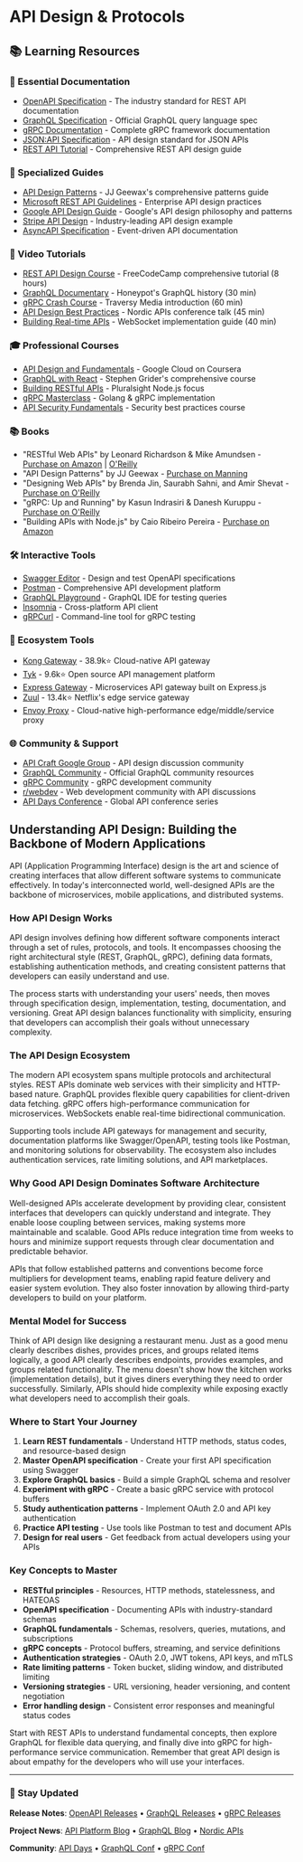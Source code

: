 # API Design & Protocols

## 📚 Learning Resources

### 📖 Essential Documentation
- [OpenAPI Specification](https://spec.openapis.org/oas/latest.html) - The industry standard for REST API documentation
- [GraphQL Specification](https://spec.graphql.org/) - Official GraphQL query language spec
- [gRPC Documentation](https://grpc.io/docs/) - Complete gRPC framework documentation
- [JSON:API Specification](https://jsonapi.org/) - API design standard for JSON APIs
- [REST API Tutorial](https://restfulapi.net/) - Comprehensive REST API design guide

### 📝 Specialized Guides
- [API Design Patterns](https://www.manning.com/books/api-design-patterns) - JJ Geewax's comprehensive patterns guide
- [Microsoft REST API Guidelines](https://docs.microsoft.com/en-us/azure/architecture/best-practices/api-design) - Enterprise API design practices
- [Google API Design Guide](https://cloud.google.com/apis/design) - Google's API design philosophy and patterns
- [Stripe API Design](https://stripe.com/docs/api) - Industry-leading API design example
- [AsyncAPI Specification](https://www.asyncapi.com/) - Event-driven API documentation

### 🎥 Video Tutorials
- [REST API Design Course](https://www.youtube.com/watch?v=sMKsmZbpyjE) - FreeCodeCamp comprehensive tutorial (8 hours)
- [GraphQL Documentary](https://www.youtube.com/watch?v=783ccP__No8) - Honeypot's GraphQL history (30 min)
- [gRPC Crash Course](https://www.youtube.com/watch?v=Yw4rkaTc0f8) - Traversy Media introduction (60 min)
- [API Design Best Practices](https://www.youtube.com/watch?v=_YlYuNMTCc8) - Nordic APIs conference talk (45 min)
- [Building Real-time APIs](https://www.youtube.com/watch?v=8ARodQ4Wlf4) - WebSocket implementation guide (40 min)

### 🎓 Professional Courses
- [API Design and Fundamentals](https://www.coursera.org/learn/api-design-apigee-gcp) - Google Cloud on Coursera
- [GraphQL with React](https://www.udemy.com/course/graphql-with-react-course/) - Stephen Grider's comprehensive course
- [Building RESTful APIs](https://www.pluralsight.com/courses/building-restful-apis-nodejs) - Pluralsight Node.js focus
- [gRPC Masterclass](https://www.udemy.com/course/grpc-golang/) - Golang & gRPC implementation
- [API Security Fundamentals](https://www.apisec.ai/api-security-fundamentals) - Security best practices course

### 📚 Books
- "RESTful Web APIs" by Leonard Richardson & Mike Amundsen - [Purchase on Amazon](https://www.amazon.com/dp/1449358063) | [O'Reilly](https://www.oreilly.com/library/view/restful-web-apis/9781449359713/)
- "API Design Patterns" by JJ Geewax - [Purchase on Manning](https://www.manning.com/books/api-design-patterns)
- "Designing Web APIs" by Brenda Jin, Saurabh Sahni, and Amir Shevat - [Purchase on O'Reilly](https://www.oreilly.com/library/view/designing-web-apis/9781492026914/)
- "gRPC: Up and Running" by Kasun Indrasiri & Danesh Kuruppu - [Purchase on O'Reilly](https://www.oreilly.com/library/view/grpc-up-and/9781492058328/)
- "Building APIs with Node.js" by Caio Ribeiro Pereira - [Purchase on Amazon](https://www.amazon.com/dp/1484224410)

### 🛠️ Interactive Tools
- [Swagger Editor](https://editor.swagger.io/) - Design and test OpenAPI specifications
- [Postman](https://www.postman.com/) - Comprehensive API development platform
- [GraphQL Playground](https://github.com/graphql/graphql-playground) - GraphQL IDE for testing queries
- [Insomnia](https://insomnia.rest/) - Cross-platform API client
- [gRPCurl](https://github.com/fullstorydev/grpcurl) - Command-line tool for gRPC testing

### 🚀 Ecosystem Tools
- [Kong Gateway](https://github.com/Kong/kong) - 38.9k⭐ Cloud-native API gateway
- [Tyk](https://github.com/TykTechnologies/tyk) - 9.6k⭐ Open source API management platform
- [Express Gateway](https://www.express-gateway.io/) - Microservices API gateway built on Express.js
- [Zuul](https://github.com/Netflix/zuul) - 13.4k⭐ Netflix's edge service gateway
- [Envoy Proxy](https://www.envoyproxy.io/) - Cloud-native high-performance edge/middle/service proxy

### 🌐 Community & Support
- [API Craft Google Group](https://groups.google.com/g/api-craft) - API design discussion community
- [GraphQL Community](https://graphql.org/community/) - Official GraphQL community resources
- [gRPC Community](https://grpc.io/community/) - gRPC development community
- [r/webdev](https://reddit.com/r/webdev) - Web development community with API discussions
- [API Days Conference](https://www.apidays.global/) - Global API conference series

## Understanding API Design: Building the Backbone of Modern Applications

API (Application Programming Interface) design is the art and science of creating interfaces that allow different software systems to communicate effectively. In today's interconnected world, well-designed APIs are the backbone of microservices, mobile applications, and distributed systems.

### How API Design Works

API design involves defining how different software components interact through a set of rules, protocols, and tools. It encompasses choosing the right architectural style (REST, GraphQL, gRPC), defining data formats, establishing authentication methods, and creating consistent patterns that developers can easily understand and use.

The process starts with understanding your users' needs, then moves through specification design, implementation, testing, documentation, and versioning. Great API design balances functionality with simplicity, ensuring that developers can accomplish their goals without unnecessary complexity.

### The API Design Ecosystem

The modern API ecosystem spans multiple protocols and architectural styles. REST APIs dominate web services with their simplicity and HTTP-based nature. GraphQL provides flexible query capabilities for client-driven data fetching. gRPC offers high-performance communication for microservices. WebSockets enable real-time bidirectional communication.

Supporting tools include API gateways for management and security, documentation platforms like Swagger/OpenAPI, testing tools like Postman, and monitoring solutions for observability. The ecosystem also includes authentication services, rate limiting solutions, and API marketplaces.

### Why Good API Design Dominates Software Architecture

Well-designed APIs accelerate development by providing clear, consistent interfaces that developers can quickly understand and integrate. They enable loose coupling between services, making systems more maintainable and scalable. Good APIs reduce integration time from weeks to hours and minimize support requests through clear documentation and predictable behavior.

APIs that follow established patterns and conventions become force multipliers for development teams, enabling rapid feature delivery and easier system evolution. They also foster innovation by allowing third-party developers to build on your platform.

### Mental Model for Success

Think of API design like designing a restaurant menu. Just as a good menu clearly describes dishes, provides prices, and groups related items logically, a good API clearly describes endpoints, provides examples, and groups related functionality. The menu doesn't show how the kitchen works (implementation details), but it gives diners everything they need to order successfully. Similarly, APIs should hide complexity while exposing exactly what developers need to accomplish their goals.

### Where to Start Your Journey

1. **Learn REST fundamentals** - Understand HTTP methods, status codes, and resource-based design
2. **Master OpenAPI specification** - Create your first API specification using Swagger
3. **Explore GraphQL basics** - Build a simple GraphQL schema and resolver
4. **Experiment with gRPC** - Create a basic gRPC service with protocol buffers
5. **Study authentication patterns** - Implement OAuth 2.0 and API key authentication
6. **Practice API testing** - Use tools like Postman to test and document APIs
7. **Design for real users** - Get feedback from actual developers using your APIs

### Key Concepts to Master

- **RESTful principles** - Resources, HTTP methods, statelessness, and HATEOAS
- **OpenAPI specification** - Documenting APIs with industry-standard schemas
- **GraphQL fundamentals** - Schemas, resolvers, queries, mutations, and subscriptions
- **gRPC concepts** - Protocol buffers, streaming, and service definitions
- **Authentication strategies** - OAuth 2.0, JWT tokens, API keys, and mTLS
- **Rate limiting patterns** - Token bucket, sliding window, and distributed limiting
- **Versioning strategies** - URL versioning, header versioning, and content negotiation
- **Error handling design** - Consistent error responses and meaningful status codes

Start with REST APIs to understand fundamental concepts, then explore GraphQL for flexible data querying, and finally dive into gRPC for high-performance service communication. Remember that great API design is about empathy for the developers who will use your interfaces.

---

### 📡 Stay Updated

**Release Notes**: [OpenAPI Releases](https://github.com/OAI/OpenAPI-Specification/releases) • [GraphQL Releases](https://github.com/graphql/graphql-spec/releases) • [gRPC Releases](https://github.com/grpc/grpc/releases)

**Project News**: [API Platform Blog](https://blog.postman.com/) • [GraphQL Blog](https://graphql.org/blog/) • [Nordic APIs](https://nordicapis.com/blog/)

**Community**: [API Days](https://www.apidays.global/) • [GraphQL Conf](https://graphqlconf.org/) • [gRPC Conf](https://grpcconf.com/)
